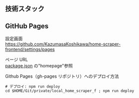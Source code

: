 ## 技術スタック

## GitHub Pages

設定画面  
https://github.com/KazumasaKoshikawa/home-scraper-frontend/settings/pages

ページ URL  
[package.json](package.json) の"homepage"参照

Github Pages（gh-pages リポジトリ）へのデプロイ方法

```shell
# デプロイ: npm run deploy
cd $HOME/Git/private/local_home_scraper_f ; npm run deploy
```
